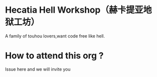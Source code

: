 # Hecatia Hell Workshop（赫卡提亚地狱工坊）
A family of touhou lovers,want code free like hell.
# How to attend this org ?
Issue here and we will invite you
